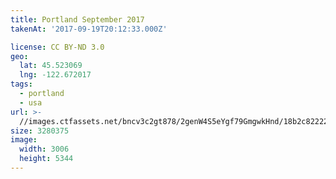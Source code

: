 ```yaml
---
title: Portland September 2017
takenAt: '2017-09-19T20:12:33.000Z'

license: CC BY-ND 3.0
geo:
  lat: 45.523069
  lng: -122.672017
tags:
  - portland
  - usa
url: >-
  //images.ctfassets.net/bncv3c2gt878/2genW4S5eYgf79GmgwkHnd/18b2c8222248015499265130f7e1c74b/portland-september-2017_36607233314_o
size: 3280375
image:
  width: 3006
  height: 5344
---
```

